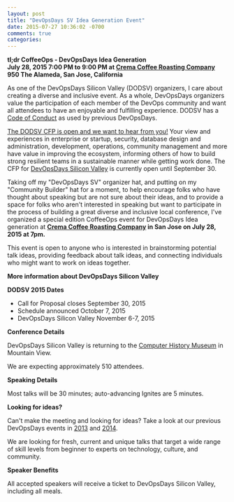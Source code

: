 ```yaml
---
layout: post
title: "DevOpsDays SV Idea Generation Event"
date: 2015-07-27 10:36:02 -0700
comments: true
categories: 
---
```


**tl;dr CoffeeOps - DevOpsDays Idea Generation <br>
July 28, 2015 7:00 PM to 9:00 PM at [Crema Coffee Roasting Company](http://www.yelp.com/biz/crema-coffee-roasting-co-san-jose) <br>
950 The Alameda, San Jose, California**<br>

As one of the DevOpsDays Silicon Valley (DODSV) organizers, I care about creating a diverse and inclusive event. As a whole, DevOpsDays organizers value the participation of each member of the DevOps community and want all attendees to have an enjoyable and fulfilling experience. DODSV has a [Code of Conduct](http://www.devopsdays.org/events/2015-siliconvalley/conduct/) as used by previous DevOpsDays. 

[The DODSV CFP is open and we want to hear from you!](http://www.devopsdays.org/events/2015-siliconvalley/propose/) Your view and experiences in enterprise or startup, security, database design and administration, development, operations, community management and more have value in improving the ecosystem, informing others of how to build strong resilient teams in a sustainable manner while getting work done. The CFP for [DevOpsDays Silicon Valley](http://www.devopsdays.org/events/2015-siliconvalley/propose/) is currently open until September 30. 

Taking off my "DevOpsDays SV" organizer hat, and putting on my "Community Builder" hat for a moment, to help encourage folks who have thought about speaking but are not sure about their ideas, and to provide a space for folks who aren't interested in speaking but want to participate in the process of building a great diverse and inclusive local conference, I've organized a special edition CoffeeOps event for DevOpsDays Idea generation at **[Crema Coffee Roasting Company](http://www.yelp.com/biz/crema-coffee-roasting-co-san-jose) in San Jose on July 28, 2015 at 7pm.**

This event is open to anyone who is interested in brainstorming potential talk ideas, providing feedback about talk ideas, and connecting individuals who might want to work on ideas together.

**More information about DevOpsDays Silicon Valley**

**DODSV 2015 Dates**

* Call for Proposal closes September 30, 2015
* Schedule announced October 7, 2015
* DevOpsDays Silicon Valley November 6-7, 2015

**Conference Details**

DevOpsDays Silicon Valley is returning to the [Computer History Museum](http://www.computerhistory.org/) in Mountain View. 

We are expecting approximately 510 attendees. 

**Speaking Details**

Most talks will be 30 minutes; auto-advancing Ignites are 5 minutes. 

**Looking for ideas?**

Can't make the meeting and looking for ideas? Take a look at our previous DevOpsDays events in [2013](http://www.devopsdays.org/events/2013-mountainview/program/) and [2014](http://www.devopsdays.org/events/2014-siliconvalley/program/).

We are looking for fresh, current and unique talks that target a wide range of skill levels from beginner to experts on technology, culture, and community. 

**Speaker Benefits**

All accepted speakers will receive a ticket to DevOpsDays Silicon Valley, including all meals. 



